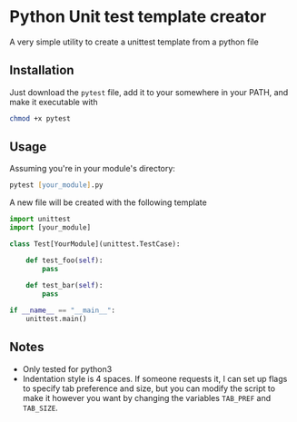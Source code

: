# Python Unit test template creator

A very simple utility to create a unittest template from a python file

## Installation

Just download the ```pytest``` file, add it to your somewhere in your PATH, and make it executable with

```zsh
chmod +x pytest
```

## Usage

Assuming you're in your module's directory:

```zsh
pytest [your_module].py
```

A new file will be created with the following template

```python
import unittest
import [your_module]

class Test[YourModule](unittest.TestCase):

    def test_foo(self):
        pass

    def test_bar(self):
        pass
      
if __name__ == "__main__":
    unittest.main()

```

## Notes

- Only tested for python3
- Indentation style is 4 spaces. If someone requests it, I can set up flags to specify tab preference and size, but you can modify the script to make it however you want by changing the variables `TAB_PREF` and `TAB_SIZE`.